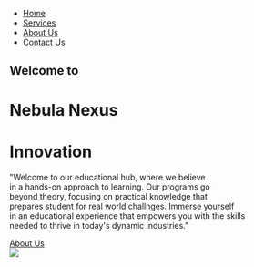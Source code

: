 <!DOCTYPE html>
<html lang="en">
<html>
<head>
	<meta charset="utf-8">
	<meta name="viewport" content="width=device-width, initial-scale1.0">
	<title>Nebula Nexus</title>
	<link rel="stylesheet" type="text/css" href="NebulaNexusCSS.css">
</head>
<body>
	<div class="Container">
		<nav>
			<div class="dot"></div>
			<ul>
				<li><a href="#Home">Home</a></li>
				<li><a href="#Services">Services</a></li>
				<li><a href="#AboutUs">About Us</a></li>
				<li><a href="#ContactUs">Contact Us</a></li>
			</ul>
		</nav>
		<div class="main">
			<h2>Welcome to</h2>
			<h1>Nebula Nexus </h1>
			<h1 class="spc">Innovation</h1>
			<p>"Welcome to our educational hub, where we believe<br>in a hands-on approach to learning. Our programs go<br>
				beyond theory, focusing on practical knowledge that<br>prepares student for real world challnges. Immerse yourself<br>in an educational experience that empowers you with the skills<br>needed to thrive in today's dynamic industries."</p>
			<a class="btn" href="#AboutUs">About Us</a>
		</div>
		<div class="imge">
			<img class="girls" src="C:\Users\Nilesh\Pictures\Nebula\student image.jpg">
		</div>
	</div>
</body>
</html>
